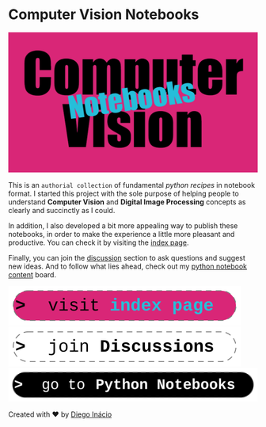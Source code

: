 # Computer Vision Notebooks

[![Computer Vision Notebooks](docs/assets/images/social-preview.png)](https://diegoinacio.github.io/computer-vision-notebooks/)

This is an `authorial collection` of fundamental _python recipes_ in notebook format. I started this project with the sole purpose of helping people to understand **Computer Vision** and **Digital Image Processing** concepts as clearly and succinctly as I could.

In addition, I also developed a bit more appealing way to publish these notebooks, in order to make the experience a little more pleasant and productive. You can check it by visiting the [index page](https://diegoinacio.github.io/computer-vision-notebooks/).

Finally, you can join the [discussion](https://github.com/diegoinacio/computer-vision-notebooks/discussions) section to ask questions and suggest new ideas. And to follow what lies ahead, check out my [python notebook content](https://github.com/users/diegoinacio/projects/6) board.

[![visit index page](docs/assets/icons/visit_index_page.svg)](https://diegoinacio.github.io/computer-vision-notebooks/)
[![join discussion](docs/assets/icons/join_discussion.svg)](https://github.com/diegoinacio/computer-vision-notebooks/discussions)
[![go python notebooks](docs/assets/icons/go_python_notebooks.svg)](https://diegoinacio.github.io/python-notebooks/)

Created with ❤️ by [Diego Inácio](https://diegoinacio.github.io/)
